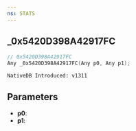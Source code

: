 ```yaml
---
ns: STATS
---
```

## _0x5420D398A42917FC

```c
// 0x5420D398A42917FC
Any _0x5420D398A42917FC(Any p0, Any p1);
```

```
NativeDB Introduced: v1311
```

## Parameters
* **p0**:
* **p1**:
